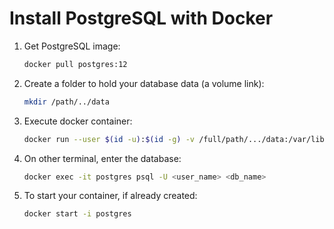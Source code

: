 # Install PostgreSQL with Docker

1. Get PostgreSQL image: 
    ```bash
    docker pull postgres:12
    ```

2. Create a folder to hold your database data (a volume link): 
    ```bash
    mkdir /path/../data
    ```

2. Execute docker container:
    ```bash
    docker run --user $(id -u):$(id -g) -v /full/path/.../data:/var/lib/postgresql/data -e POSTGRES_DB=<db_name> -e POSTGRES_USER=<user_name> -e POSTGRES_PASSWORD=<pwd> -p 5432:5432 --name postgres -it postgres:12
    ```

3. On other terminal, enter the database:
    ```bash
    docker exec -it postgres psql -U <user_name> <db_name>
    ```

4. To start your container, if already created:
    ```bash
    docker start -i postgres
    ```